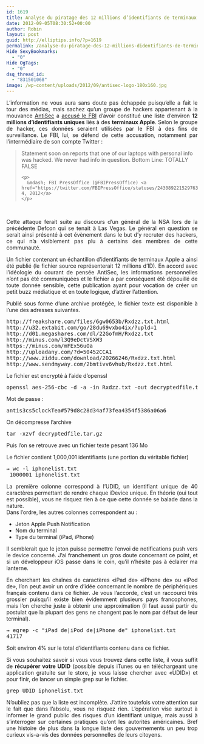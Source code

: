 ```yaml
---
id: 1619
title: Analyse du piratage des 12 millions d’identifiants de terminaux Apple subtilisés au FBI
date: 2012-09-05T08:30:52+00:00
author: Robin
layout: post
guid: http://elliptips.info/?p=1619
permalink: /analyse-du-piratage-des-12-millions-didentifiants-de-terminaux-apple-subtilises-au-fbi/
Hide SexyBookmarks:
  - "0"
Hide OgTags:
  - "0"
dsq_thread_id:
  - "831501068"
image: /wp-content/uploads/2012/09/antisec-logo-180x160.jpg
---
```

<p style="text-align: justify;">
  <span style="text-align: justify;">L’information ne vous aura sans doute pas échappée puisqu’elle a fait le tour des médias, mais sachez qu’un groupe de hackers appartenant à la mouvance <a title="Le mouvement AntiSec sur wikipedia" href="http://fr.wikipedia.org/wiki/Antisec_Movement">AntiSec</a> a <a title="antisec pastebin" href="http://pastebin.com/nfVT7b0Z">accusé le FBI</a> d’avoir constitué une liste d’environ <strong>12 millions d’identifiants uniques</strong> liés à des <strong>terminaux Apple</strong>. Selon le groupe de hacker, ces données seraient utilisées par le FBI à des fins de surveillance. Le FBI, lui, se défend de cette accusation, notamment par l’intermédiaire de son compte Twitter :</span>
</p>

<p style="text-align: justify;">
  <blockquote class="twitter-tweet" width="550">
    <p>
      Statement soon on reports that one of our laptops with personal info was hacked. We never had info in question. Bottom Line: TOTALLY FALSE
    </p>
    
    <p>
      &mdash; FBI PressOffice (@FBIPressOffice) <a href="https://twitter.com/FBIPressOffice/statuses/243089221529763840">September 4, 2012</a>
    </p>
  </blockquote>
  
  <p>
  </p>
  
  <p>
    &nbsp;
  </p>
  
  <p style="text-align: justify;">
    Cette attaque ferait suite au discours d’un général de la NSA lors de la précédente Defcon qui se tenait à Las Vegas. Le général en question se serait ainsi présenté à cet évènement dans le but d’y recruter des hackers, ce qui n’a visiblement pas plu à certains des membres de cette communauté.
  </p>
  
  <p style="text-align: justify;">
    Un fichier contenant un échantillon d’identifiants de terminaux Apple a ainsi été publié (le fichier source représenterait 12 millions d’ID). En accord avec l’idéologie du courant de pensée AntiSec, les informations personnelles n’ont pas été communiquées et le fichier a par conséquent été dépouillé de toute donnée sensible, cette publication ayant pour vocation de créer un petit buzz médiatique et en toute logique, d’attirer l’attention.
  </p>
  
  <p style="text-align: justify;">
    Publié sous forme d’une archive protégée, le fichier texte est disponible à l’une des adresses suivantes.
  </p>
  
  <pre class="lang:default decode:true">http://freakshare.com/files/6gw0653b/Rxdzz.txt.html
http://u32.extabit.com/go/28du69vxbo4ix/?upld=1
http://d01.megashares.com/dl/22GofmH/Rxdzz.txt
http://minus.com/l3Q9eDctVSXW3
https://minus.com/mFEx56uOa
http://uploadany.com/?d=50452CCA1
http://www.ziddu.com/download/20266246/Rxdzz.txt.html
http://www.sendmyway.com/2bmtivv6vhub/Rxdzz.txt.html</pre>
  
  <p>
    Le fichier est encrypté à l’aide d’openssl
  </p>
  
  <pre class="lang:sh decode:true">openssl aes-256-cbc -d -a -in Rxdzz.txt -out decryptedfile.tar.gz</pre>
  
  <p>
    Mot de passe :
  </p>
  
  <pre>antis3cs5clockTea#579d8c28d34af73fea4354f5386a06a6</pre>
  
  <p>
    On décompresse l’archive
  </p>
  
  <pre class="lang:sh decode:true">tar -xzvf decryptedfile.tar.gz</pre>
  
  <p>
    Puis l’on se retrouve avec un fichier texte pesant 136 Mo
  </p>
  
  <p>
    Le fichier contient 1,000,001 identifiants (une portion du véritable fichier)
  </p>
  
  <pre class="lang:sh mark:2 decode:true">→ wc -l iphonelist.txt 
 1000001 iphonelist.txt</pre>
  
  <p style="text-align: justify;">
    La première colonne correspond à l’UDID, un identifiant unique de 40 caractères permettant de rendre chaque iDevice unique. En théorie (oui tout est possible), vous ne risquez rien à ce que cette donnée se balade dans la nature.<br /> Dans l’ordre, les autres colonnes correspondent au :
  </p>
  
  <ul>
    <li>
      Jeton Apple Push Notification
    </li>
    <li>
      Nom du terminal
    </li>
    <li>
      Type du terminal (iPad, iPhone)
    </li>
  </ul>
  
  <p style="text-align: justify;">
    Il semblerait que le jeton puisse permettre l’envoi de notifications push vers le device concerné. J’ai franchement un gros doute concernant ce point, et si un développeur iOS passe dans le coin, qu’il n’hésite pas à éclairer ma lanterne.
  </p>
  
  <p style="text-align: justify;">
    En cherchant les chaînes de caractères «iPad de» «iPhone de» ou «iPod de», l’on peut avoir un ordre d’idée concernant le nombre de périphériques français contenu dans ce fichier. Je vous l’accorde, c’est un raccourci très grossier puisqu’il existe bien évidemment plusieurs pays francophones, mais l’on cherche juste à obtenir une approximation (il faut aussi partir du postulat que la plupart des gens ne changent pas le nom par défaut de leur terminal).
  </p>
  
  <pre class="lang:sh mark:2 decode:true">→ egrep -c "iPad de|iPod de|iPhone de" iphonelist.txt
41717</pre>
  
  <p style="text-align: justify;">
    Soit environ 4% sur le total d&#8217;identifiants contenu dans ce fichier.
  </p>
  
  <p style="text-align: justify;">
    Si vous souhaitez savoir si vous vous trouvez dans cette liste, il vous suffit de <strong>récupérer votre UDID</strong> (possible depuis iTunes ou en téléchargeant une application gratuite sur le store, je vous laisse chercher avec «UDID») et pour finir, de lancer un simple grep sur le fichier.
  </p>
  
  <pre class="lang:sh decode:true">grep UDID iphonelist.txt</pre>
  
  <p style="text-align: justify;">
    N’oubliez pas que la liste est incomplète. J’attire toutefois votre attention sur le fait que dans l’absolu, vous ne risquez rien. L’opération vise surtout à informer le grand public des risques d’un identifiant unique, mais aussi à s’interroger sur certaines pratiques qu’ont les autorités américaines. Bref une histoire de plus dans la longue liste des gouvernements un peu trop curieux vis-a-vis des données personnelles de leurs citoyens.
  </p>